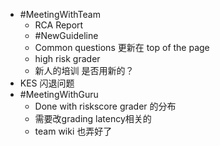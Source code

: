 - #MeetingWithTeam
	- RCA Report
	- #NewGuideline
	- Common questions 更新在 top of the page
	- high risk grader
	- 新人的培训 是否用新的？
- KES 闪退问题
- #MeetingWithGuru
	- Done with riskscore grader 的分布
	- 需要改grading latency相关的
	- team wiki 也弄好了